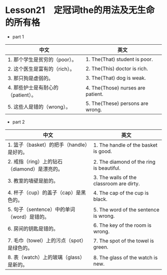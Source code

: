 # Lesson21　定冠词the的用法及无生命的所有格

- part 1

| 中文                               | 英文                         |
| ---------------------------------- | ---------------------------- |
| 1. 那个学生是贫穷的（poor）。      | 1. The(That) student is poor.     |
| 2. 这个医生是富有的（rich）。      | 2. The(This) doctor is rich.      |
| 3. 那只狗是虚弱的。                | 3. The(That) dog is weak.         |
| 4. 那些护士是有耐心的（patient）。 | 4. The(Those) nurses are patient. |
| 5. 这些人是错的（wrong）。         | 5. The(These) persons are wrong.  |

- part 2

| 中文                                         | 英文                                     |
| -------------------------------------------- | ---------------------------------------- |
| 1. 篮子（basket）的把手（handle）是好的。    | 1. The handle of the basket is good.     |
| 2. 戒指（ring）上的钻石（diamond）是漂亮的。 | 2. The diamond of the ring is beautiful. |
| 3. 教室的墙壁是脏的。                        | 3. The walls of the classroom are dirty. |
| 4. 杯子（cup）的盖子（cap）是黑色的。        | 4. The cap of the cup is black.          |
| 5. 句子（sentence）中的单词（word）是错的。  | 5. The word of the sentence is wrong.    |
| 6. 房间的钥匙是错的。                        | 6. The key of the room is wrong.         |
| 7. 毛巾（towel）上的污点（spot）是绿色的。   | 7. The spot of the towel is green.       |
| 8. 表（watch）上的玻璃（glass）是新的。      | 8. The glass of the watch is new.        |
